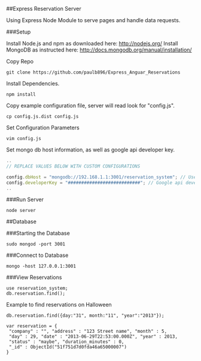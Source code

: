 ##Express Reservation Server

Using Express Node Module to serve pages and handle data requests.


###Setup

 Install Node.js and npm as downloaded here: http://nodejs.org/
 Install MongoDB as instructed here: http://docs.mongodb.org/manual/installation/



 Copy Repo

```
git clone https://github.com/paulb896/Express_Anguar_Reservations
```

  Install Dependencies.

```
npm install
```


  Copy example configuration file, server will read look for "config.js".

```
cp config.js.dist config.js
```

  Set Configuration Parameters

```
vim config.js
```

  Set mongo db host information, as well as google api developer key.

``` config.js
..
// REPLACE VALUES BELOW WITH CUSTOM CONFIGURATIONS

config.dbHost = "mongodb://192.168.1.1:3001/reservation_system"; // Use your host and database name here
config.developerKey = "###########################"; // Google api developer key
..
```


###Run Server

```
node server
```

##Database

###Starting the Database

```
sudo mongod -port 3001
```

###Connect to Database

```
mongo -host 127.0.0.1:3001
```

###View Reservations

```
use reservation_system;
db.reservation.find();
```

Example to find reservations on Halloween

```
db.reservation.find({day:"31", month:"11", "year":"2013"});
```

```
var reservation = {
 "company" : "", "address" : "123 Street name", "month" : 5,
 "day" : 29, "date" : "2013-06-29T22:53:00.000Z", "year" : 2013,
 "status" : "maybe", "duration_minutes" : 0,
 "_id" : ObjectId("51f751d7d0fda46a65000007")
}
```
